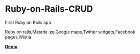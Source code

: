 # Ruby-on-Rails-CRUD
First Ruby on Rails app
<br>
<p>Ruby on rails,Materialize,Google maps,Twitter widgets,Facebook pages,Wistia </p>
<a href="https://calm-basin-6145.herokuapp.com"><b>Demo</b></a>
